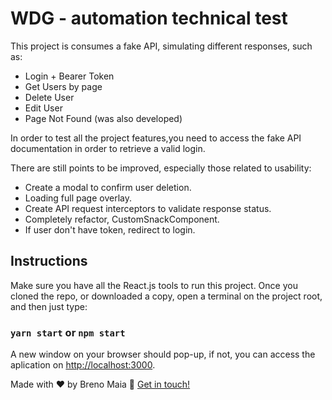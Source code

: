 # WDG - automation technical test

This project is consumes a fake API, simulating different responses, such as:

- Login + Bearer Token
- Get Users by page
- Delete User
- Edit User
- Page Not Found (was also developed)

In order to test all the project features,you need to access the fake API documentation in order to retrieve a valid login.

There are still points to be improved, especially those related to usability:

- Create a modal to confirm user deletion.
- Loading full page overlay.
- Create API request interceptors to validate response status.
- Completely refactor, CustomSnackComponent.
- If user don't have token, redirect to login.

## Instructions

Make sure you have all the React.js tools to run this project. Once you cloned the repo, or downloaded a copy, open a terminal on the project root, and then just type:

### `yarn start` or `npm start`

A new window on your browser should pop-up, if not, you can access the aplication on [http://localhost:3000](http://localhost:3000).

Made with ♥ by Breno Maia :wave: [Get in touch!](https://www.linkedin.com/in/breno-maia-360240171/)
